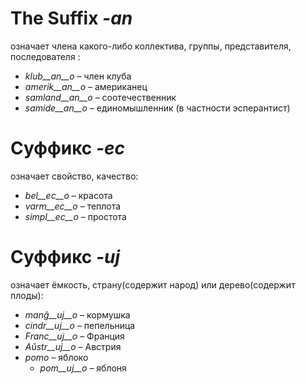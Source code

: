 # The Suffix *-an*

означает члена какого-либо коллектива, группы, представителя, последователя :

- *klub__an__o*    – член клуба
- *amerik__an__o*  – американец
- *samland__an__o* – соотечественник
- *samide__an__o*  – единомышленник (в частности эсперантист)
 

# Суффикс *-ec*

означает свойство, качество:

- *bel__ec__o*   – красота
- *varm__ec__o*  – теплота
- *simpl__ec__o* – простота
 

# Суффикс *-uj*

означает ёмкость, страну(содержит народ) или дерево(содержит плоды):

- *manĝ__uj__o*  – кормушка
- *cindr__uj__o* – пепельница
- *Franc__uj__o* – Франция
- *Aŭstr__uj__o* – Австрия
- *pomo*   – яблоко
	- *pom__uj__o*   – яблоня
